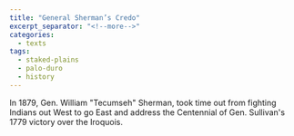 ```yaml
---
title: "General Sherman’s Credo"
excerpt_separator: "<!--more-->"
categories:
  - texts
tags:
  - staked-plains
  - palo-duro
  - history
---
```

In 1879, Gen. William "Tecumseh" Sherman, took time out from fighting Indians out West to go East and address the Centennial of Gen. Sullivan's 1779 victory over the Iroquois.
